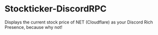 # Stockticker-DiscordRPC
Displays the current stock price of NET (Cloudflare) as your Discord Rich Presence, because why not!

